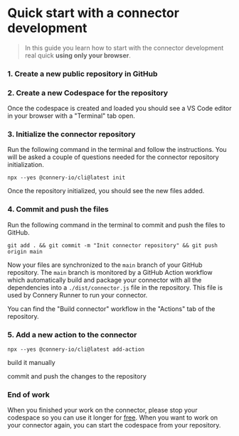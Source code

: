 # Quick start with a connector development

> In this guide you learn how to start with the connector development real quick **using only your browser**.

### 1. Create a new public repository in GitHub

### 2. Create a new Codespace for the repository

Once the codespace is created and loaded you should see a VS Code editor in your browser with a "Terminal" tab open.

### 3. Initialize the connector repository

Run the following command in the terminal and follow the instructions. You will be asked a couple of questions needed for the connector repository initialization.

```
npx --yes @connery-io/cli@latest init
```

Once the repository initialized, you should see the new files added.

### 4. Commit and push the files

Run the following command in the terminal to commit and push the files to GitHub.

```
git add . && git commit -m "Init connector repository" && git push origin main
```

Now your files are synchronized to the `main` branch of your GitHub repository. The `main` branch is monitored by a GitHub Action workflow which automatically build and package your connector with all the dependencies into a `./dist/connector.js` file in the repository. This file is used by Connery Runner to run your connector.

You can find the "Build connector" workflow in the "Actions" tab of the repository.

### 5. Add a new action to the connector

```
npx --yes @connery-io/cli@latest add-action
```

build it manually

commit and push the changes to the repository

### End of work

When you finished your work on the connector, please stop your codespace so you can use it longer for [free](https://docs.github.com/en/billing/managing-billing-for-github-codespaces/about-billing-for-github-codespaces#monthly-included-storage-and-core-hours-for-personal-accounts).
When you want to work on your connector again, you can start the codespace from your repository.
